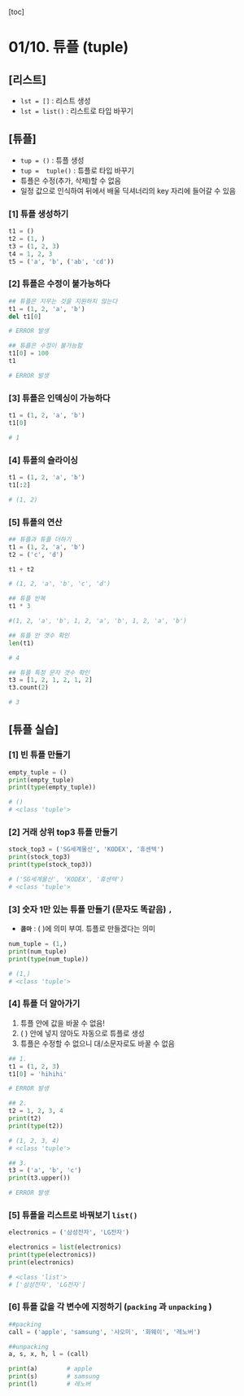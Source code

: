 [toc]

# 01/10. 튜플 (tuple)

## [리스트]

- `lst = []` : 리스트 생성
- `lst = list()` : 리스트로 타입 바꾸기

## [튜플]

- `tup = ()` : 튜플 생성
- `tup =  tuple()` : 튜플로 타입 바꾸기
- 튜플은 수정(추가, 삭제)할 수 없음
- 일정 값으로 인식하여 뒤에서 배울 딕셔너리의 key 자리에 들어갈 수 있음

### [1] 튜플 생성하기

```python
t1 = ()
t2 = (1, )
t3 = (1, 2, 3)
t4 = 1, 2, 3
t5 = ('a', 'b', ('ab', 'cd'))
```

### [2] 튜플은 수정이 불가능하다

```python
## 튜플은 지우는 것을 지원하지 않는다
t1 = (1, 2, 'a', 'b')
del t1[0]

# ERROR 발생

## 튜플은 수정이 불가능함
t1[0] = 100
t1

# ERROR 발생
```

### [3] 튜플은 인덱싱이 가능하다

```python
t1 = (1, 2, 'a', 'b')
t1[0]

# 1
```

### [4] 튜플의 슬라이싱

```python
t1 = (1, 2, 'a', 'b')
t1[:2]

# (1, 2)
```

### [5] 튜플의 연산

```python
## 튜플과 튜플 더하기
t1 = (1, 2, 'a', 'b')
t2 = ('c', 'd')

t1 + t2

# (1, 2, 'a', 'b', 'c', 'd')

## 튜플 반복
t1 * 3

#(1, 2, 'a', 'b', 1, 2, 'a', 'b', 1, 2, 'a', 'b')

## 튜플 안 갯수 확인
len(t1)

# 4

## 튜플 특정 문자 갯수 확인
t3 = [1, 2, 1, 2, 1, 2]
t3.count(2)

# 3
```

## [튜플 실습]

### [1] 빈 튜플 만들기

```python
empty_tuple = ()
print(empty_tuple)
print(type(empty_tuple))

# ()
# <class 'tuple'>
```

### [2] 거래 상위 top3 튜플 만들기

```python
stock_top3 = ('SG세계물산', 'KODEX', '휴센텍')
print(stock_top3)
print(type(stock_top3))

# ('SG세계물산', 'KODEX', '휴센텍')
# <class 'tuple'>
```

### [3] 숫자 1만 있는 튜플 만들기 (문자도 똑같음) `,` 

- **`콤마`** : ( )에 의미 부여. 튜플로 만들겠다는 의미 

```python
num_tuple = (1,) 
print(num_tuple)
print(type(num_tuple))

# (1,)
# <class 'tuple'>
```

### [4] 튜플 더 알아가기

1. 튜플 안에 값을 바꿀 수 없음!
2. ( ) 안에 넣지 않아도 자동으로 튜플로 생성
3. 튜플은 수정할 수 없으니 대/소문자로도 바꿀 수 없음

```python
## 1.
t1 = (1, 2, 3)
t1[0] = 'hihihi' 

# ERROR 발생

## 2.
t2 = 1, 2, 3, 4
print(t2)
print(type(t2))

# (1, 2, 3, 4)
# <class 'tuple'>

## 3.
t3 = ('a', 'b', 'c')
print(t3.upper())

# ERROR 발생
```

### [5] 튜플을 리스트로 바꿔보기 `list()` 

```python
electronics = ('삼성전자', 'LG전자')

electronics = list(electronics)
print(type(electronics))
print(electronics)

# <class 'list'>
# ['삼성전자', 'LG전자']
```

### [6] 튜플 값을 각 변수에 지정하기 (`packing` 과 `unpacking` )

```python
##packing
call = ('apple', 'samsung', '샤오미', '화웨이', '레노버')

##unpacking
a, s, x, h, l = (call)

print(a)		# apple
print(s)		# samsung
print(l)		# 레노버
```